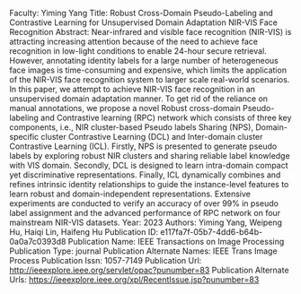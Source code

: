 Faculty: Yiming Yang
Title: Robust Cross-Domain Pseudo-Labeling and Contrastive Learning for Unsupervised Domain Adaptation NIR-VIS Face Recognition
Abstract: Near-infrared and visible face recognition (NIR-VIS) is attracting increasing attention because of the need to achieve face recognition in low-light conditions to enable 24-hour secure retrieval. However, annotating identity labels for a large number of heterogeneous face images is time-consuming and expensive, which limits the application of the NIR-VIS face recognition system to larger scale real-world scenarios. In this paper, we attempt to achieve NIR-VIS face recognition in an unsupervised domain adaptation manner. To get rid of the reliance on manual annotations, we propose a novel Robust cross-domain Pseudo-labeling and Contrastive learning (RPC) network which consists of three key components, i.e., NIR cluster-based Pseudo labels Sharing (NPS), Domain-specific cluster Contrastive Learning (DCL) and Inter-domain cluster Contrastive Learning (ICL). Firstly, NPS is presented to generate pseudo labels by exploring robust NIR clusters and sharing reliable label knowledge with VIS domain. Secondly, DCL is designed to learn intra-domain compact yet discriminative representations. Finally, ICL dynamically combines and refines intrinsic identity relationships to guide the instance-level features to learn robust and domain-independent representations. Extensive experiments are conducted to verify an accuracy of over 99% in pseudo label assignment and the advanced performance of RPC network on four mainstream NIR-VIS datasets.
Year: 2023
Authors: Yiming Yang, Weipeng Hu, Haiqi Lin, Haifeng Hu
Publication ID: e117fa7f-05b7-4dd6-b64b-0a0a7c0393d8
Publication Name: IEEE Transactions on Image Processing
Publication Type: journal
Publication Alternate Names: IEEE Trans Image Process
Publication Issn: 1057-7149
Publication Url: http://ieeexplore.ieee.org/servlet/opac?punumber=83
Publication Alternate Urls: https://ieeexplore.ieee.org/xpl/RecentIssue.jsp?punumber=83
